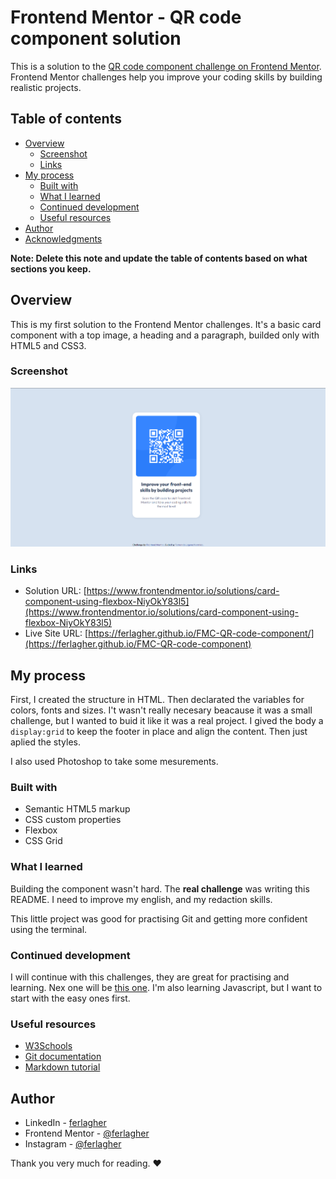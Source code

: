 # Frontend Mentor - QR code component solution

This is a solution to the [QR code component challenge on Frontend Mentor](https://www.frontendmentor.io/challenges/qr-code-component-iux_sIO_H). Frontend Mentor challenges help you improve your coding skills by building realistic projects. 

## Table of contents

- [Overview](#overview)
  - [Screenshot](#screenshot)
  - [Links](#links)
- [My process](#my-process)
  - [Built with](#built-with)
  - [What I learned](#what-i-learned)
  - [Continued development](#continued-development)
  - [Useful resources](#useful-resources)
- [Author](#author)
- [Acknowledgments](#acknowledgments)

**Note: Delete this note and update the table of contents based on what sections you keep.**

## Overview

This is my first solution to the Frontend Mentor challenges. It's a basic card component with a top image, a heading and a paragraph, builded only with HTML5 and CSS3.

### Screenshot

![screenshot](./design/screenshot.png)

### Links

- Solution URL: [https://www.frontendmentor.io/solutions/card-component-using-flexbox-NiyOkY83l5](https://www.frontendmentor.io/solutions/card-component-using-flexbox-NiyOkY83l5)
- Live Site URL: [https://ferlagher.github.io/FMC-QR-code-component/](https://ferlagher.github.io/FMC-QR-code-component)

## My process

First, I created the structure in HTML. Then declarated the variables for colors, fonts and sizes. I't wasn't really necesary beacause it was a small challenge, but I wanted to buid it like it was a real project. I gived the body a `display:grid` to keep the footer in place and align the content. Then just aplied the styles.

I also used Photoshop to take some mesurements.

### Built with

- Semantic HTML5 markup
- CSS custom properties
- Flexbox
- CSS Grid

### What I learned

Building the component wasn't hard. The **real challenge** was writing this README. I need to improve my english, and my redaction skills.

This little project was good for practising Git and getting more confident using the terminal.

### Continued development

I will continue with this challenges, they are great for practising and learning. Nex one will be [this one](https://www.frontendmentor.io/challenges/product-preview-card-component-GO7UmttRfa). I'm also learning Javascript, but I want to start with the easy ones first.

### Useful resources

- [W3Schools](https://www.w3schools.com)
- [Git documentation](https://git-scm.com/docs)
- [Markdown tutorial](https://www.markdowntutorial.com)

## Author

- LinkedIn - [ferlagher](https://www.linkedin.com/in/ferlagher/)
- Frontend Mentor - [@ferlagher](https://www.frontendmentor.io/profile/ferlagher)
- Instagram - [@ferlagher](https://www.instagram.com/ferlagher/)

Thank you very much for reading. ♥
